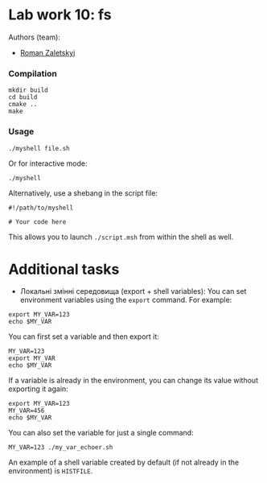 # Lab work 10: fs

Authors (team):


-   [Roman Zaletskyi](https://github.com/Romko-studik)

### Compilation

```shell
mkdir build
cd build
cmake ..
make
```

### Usage

```shell
./myshell file.sh
```

Or for interactive mode:

```shell
./myshell
```

Alternatively, use a shebang in the script file:

```shell
#!/path/to/myshell

# Your code here
```

This allows you to launch `./script.msh` from within the shell as well.

# Additional tasks

-   Локальні змінні середовища (export + shell variables):
    You can set environment variables using the `export` command. For example:

```shell
export MY_VAR=123
echo $MY_VAR
```

You can first set a variable and then export it:

```shell
MY_VAR=123
export MY_VAR
echo $MY_VAR
```

If a variable is already in the environment, you can change its value without exporting it again:

```shell
export MY_VAR=123
MY_VAR=456
echo $MY_VAR
```

You can also set the variable for just a single command:

```shell
MY_VAR=123 ./my_var_echoer.sh
```

An example of a shell variable created by default (if not already in the environment) is `HISTFILE`.
